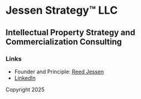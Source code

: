 # Jessen Strategy&trade; LLC
## Intellectual Property Strategy and Commercialization Consulting

### Links
- Founder and Principle: [Reed Jessen](https://www.linkedin.com/in/reedjessen/)
- [LinkedIn](https://www.linkedin.com/company/jessen-strategy/)

Copyright 2025
